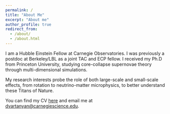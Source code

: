 ```yaml
---
permalink: /
title: "About Me"
excerpt: "About me"
author_profile: true
redirect_from: 
  - /about/
  - /about.html
---
```

I am a Hubble Einstein Fellow at Carnegie Observatories. I was previously a postdoc at Berkeley/LBL as a joint TAC and ECP fellow. I received my Ph.D from Princeton University, studying core-collapse supernovae theory through multi-dimensional simulations.

My research interests probe the role of both large-scale and small-scale effects, from rotation to neutrino-matter microphysics, to better understand these Titans of Nature.

You can find my CV  [here](http://dvartany.github.io/files/CV-2023.pdf) and email me at [dvartanyan@carnegiescience.edu](mailto:dvartanyan@carnegiescience.edu).
